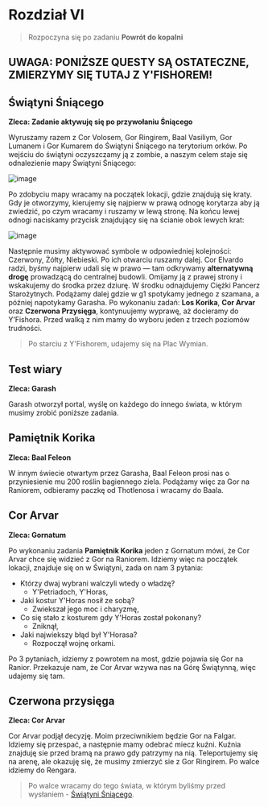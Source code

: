 # Rozdział VI
> Rozpoczyna się po zadaniu **Powrót do kopalni**

## UWAGA: PONIŻSZE QUESTY SĄ OSTATECZNE, ZMIERZYMY SIĘ TUTAJ Z Y'FISHOREM!

## Świątyni Śniącego ##
**Zleca: Zadanie aktywuję się po przywołaniu Śniącego**

Wyruszamy razem z Cor Volosem, Gor Ringirem, Baal Vasiliym, Gor Lumanem i Gor Kumarem do Świątyni Śniącego na terytorium orków. Po wejściu do świątyni oczyszczamy ją z zombie, a naszym celem staje się odnalezienie mapy Świątyni Śniącego:

![image](https://github.com/user-attachments/assets/5c3d5668-cd37-48ec-a381-e72d4583e114)

Po zdobyciu mapy wracamy na początek lokacji, gdzie znajdują się kraty. Gdy je otworzymy, kierujemy się najpierw w prawą odnogę korytarza aby ją zwiedzić, po czym wracamy i ruszamy w lewą stronę. Na końcu lewej odnogi naciskamy przycisk znajdujący się na ścianie obok lewych krat:

![image](https://github.com/user-attachments/assets/0fbacb6b-5663-4c01-9771-cee9c0d51da7)

Następnie musimy aktywować symbole w odpowiedniej kolejności: Czerwony, Żółty, Niebieski. Po ich otwarciu ruszamy dalej. Cor Elvardo radzi, byśmy najpierw udali się w prawo — tam odkrywamy **alternatywną drogę** prowadzącą do centralnej budowli. Omijamy ją z prawej strony i wskakujemy do środka przez dziurę. W środku odnajdujemy Ciężki Pancerz Starożytnych. Podążamy dalej gdzie w g1 spotykamy jednego z szamana, a później napotykamy Garasha. Po wykonaniu zadań: **Los Korika**, **Cor Arvar** oraz **Czerwona Przysięga**, kontynuujemy wyprawę, aż docieramy do Y’Fishora. Przed walką z nim mamy do wyboru jeden z trzech poziomów trudności.

> Po starciu z Y'Fishorem, udajemy się na Plac Wymian.

## Test wiary ##
**Zleca: Garash**

Garash otworzył portal, wyślę on każdego do innego świata, w którym musimy zrobić poniższe zadania. 

## Pamiętnik Korika ##
**Zleca: Baal Feleon**

W innym świecie otwartym przez Garasha, Baal Feleon prosi nas o przyniesienie mu 200 roślin bagiennego ziela. Podążamy więc za Gor na Raniorem, odbieramy paczkę od Thotlenosa i wracamy do Baala.

## Cor Arvar ##
**Zleca: Gornatum**

Po wykonaniu zadania **Pamiętnik Korika** jeden z Gornatum mówi, że Cor Arvar chce się widzieć z Gor na Raniorem. Idziemy więc na początek lokacji, znajduje się on w Świątyni, zada on nam 3 pytania:

- Którzy dwaj wybrani walczyli wtedy o władzę?
   - Y'Petriadoch, Y'Horas,
- Jaki kostur Y'Horas nosił ze sobą?
   - Zwiekszał jego moc i charyzmę,
- Co się stało z kosturem gdy Y'Horas został pokonany?
    - Zniknął,
- Jaki najwiekszy błąd był Y'Horasa?
    - Rozpoczął wojnę orkami.

Po 3 pytaniach, idziemy z powrotem na most, gdzie pojawia się Gor na Ranior. Przekazuje nam, że Cor Arvar wzywa nas na Górę Świątynną, więc udajemy się tam.

## Czerwona przysięga ##
**Zleca: Cor Arvar**

Cor Arvar podjął decyzję. Moim przeciwnikiem będzie Gor na Falgar. Idziemy się przespać, a następnie mamy odebrać miecz kuźni. Kuźnia znajduję sie przed bramą na prawo gdy patrzymy na nią. Teleportujemy się na arenę, ale okazuję się, że musimy zmierzyć sie z Gor Ringirem. Po walce idziemy do Rengara.

> Po walce wracamy do tego świata, w którym byliśmy przed wysłaniem - [Świątyni Śniącego](#Świątyni-Śniącego).
 
